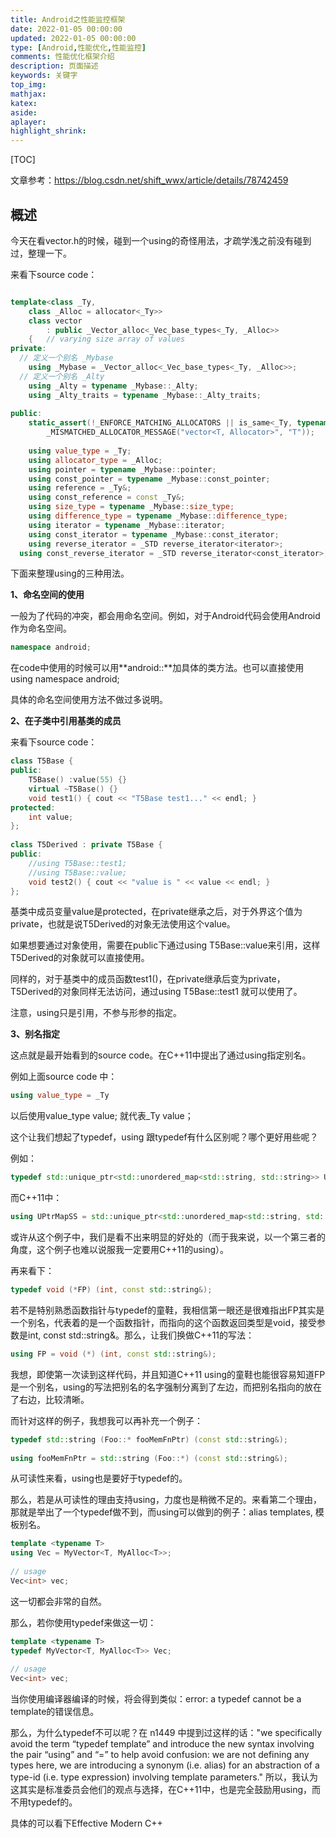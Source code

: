 ```yaml
---
title: Android之性能监控框架
date: 2022-01-05 00:00:00
updated: 2022-01-05 00:00:00
type: [Android,性能优化,性能监控]
comments: 性能优化框架介绍
description: 页面描述
keywords: 关键字
top_img:
mathjax:
katex:
aside:
aplayer:
highlight_shrink:
---
```


[TOC]



文章参考：https://blog.csdn.net/shift_wwx/article/details/78742459



## 概述

今天在看vector.h的时候，碰到一个using的奇怪用法，才疏学浅之前没有碰到过，整理一下。

来看下source code：

```c++

template<class _Ty,
	class _Alloc = allocator<_Ty>>
	class vector
		: public _Vector_alloc<_Vec_base_types<_Ty, _Alloc>>
	{	// varying size array of values
private:
  // 定义一个别名 _Mybase 
	using _Mybase = _Vector_alloc<_Vec_base_types<_Ty, _Alloc>>;
  // 定义一个别名 _Alty     
	using _Alty = typename _Mybase::_Alty;
	using _Alty_traits = typename _Mybase::_Alty_traits;
 
public:
	static_assert(!_ENFORCE_MATCHING_ALLOCATORS || is_same<_Ty, typename _Alloc::value_type>::value,
		_MISMATCHED_ALLOCATOR_MESSAGE("vector<T, Allocator>", "T"));
 
	using value_type = _Ty;
	using allocator_type = _Alloc;
	using pointer = typename _Mybase::pointer;
	using const_pointer = typename _Mybase::const_pointer;
	using reference = _Ty&;
	using const_reference = const _Ty&;
	using size_type = typename _Mybase::size_type;
	using difference_type = typename _Mybase::difference_type;
	using iterator = typename _Mybase::iterator;
	using const_iterator = typename _Mybase::const_iterator;
	using reverse_iterator = _STD reverse_iterator<iterator>;
  using const_reverse_iterator = _STD reverse_iterator<const_iterator>;
```

下面来整理using的三种用法。

**1、命名空间的使用**

一般为了代码的冲突，都会用命名空间。例如，对于Android代码会使用Android作为命名空间。

```c++
namespace android;
```

在code中使用的时候可以用**android::**加具体的类方法。也可以直接使用using namespace android;

具体的命名空间使用方法不做过多说明。

**2、在子类中引用基类的成员**

来看下source code：

```c++
class T5Base {
public:
    T5Base() :value(55) {}
    virtual ~T5Base() {}
    void test1() { cout << "T5Base test1..." << endl; }
protected:
    int value;
};
 
class T5Derived : private T5Base {
public:
    //using T5Base::test1;
    //using T5Base::value;
    void test2() { cout << "value is " << value << endl; }
};
```

基类中成员变量value是protected，在private继承之后，对于外界这个值为private，也就是说T5Derived的对象无法使用这个value。

如果想要通过对象使用，需要在public下通过using T5Base::value来引用，这样T5Derived的对象就可以直接使用。

同样的，对于基类中的成员函数test1()，在private继承后变为private，T5Derived的对象同样无法访问，通过using T5Base::test1 就可以使用了。

注意，using只是引用，不参与形参的指定。


**3、别名指定**

这点就是最开始看到的source code。在C++11中提出了通过using指定别名。

例如上面source code 中：

```c++
using value_type = _Ty
```

以后使用value_type value; 就代表_Ty value；



这个让我们想起了typedef，using 跟typedef有什么区别呢？哪个更好用些呢？

例如：

```c++
typedef std::unique_ptr<std::unordered_map<std::string, std::string>> UPtrMapSS;
```

而C++11中：

```c++
using UPtrMapSS = std::unique_ptr<std::unordered_map<std::string, std::string>>;
```

或许从这个例子中，我们是看不出来明显的好处的（而于我来说，以一个第三者的角度，这个例子也难以说服我一定要用C++11的using）。



再来看下：

```c++
typedef void (*FP) (int, const std::string&);
```

若不是特别熟悉函数指针与typedef的童鞋，我相信第一眼还是很难指出FP其实是一个别名，代表着的是一个函数指针，而指向的这个函数返回类型是void，接受参数是int, const std::string&。那么，让我们换做C++11的写法：

```c++
using FP = void (*) (int, const std::string&);
```

我想，即使第一次读到这样代码，并且知道C++11 using的童鞋也能很容易知道FP是一个别名，using的写法把别名的名字强制分离到了左边，而把别名指向的放在了右边，比较清晰。



而针对这样的例子，我想我可以再补充一个例子：

```c++
typedef std::string (Foo::* fooMemFnPtr) (const std::string&);
 
using fooMemFnPtr = std::string (Foo::*) (const std::string&);
```

从可读性来看，using也是要好于typedef的。

那么，若是从可读性的理由支持using，力度也是稍微不足的。来看第二个理由，那就是举出了一个typedef做不到，而using可以做到的例子：alias templates, 模板别名。

```c++
template <typename T>
using Vec = MyVector<T, MyAlloc<T>>;
 
// usage
Vec<int> vec;
```

这一切都会非常的自然。

那么，若你使用typedef来做这一切：

```c++
template <typename T>
typedef MyVector<T, MyAlloc<T>> Vec;
 
// usage
Vec<int> vec;
```



当你使用编译器编译的时候，将会得到类似：error: a typedef cannot be a template的错误信息。


那么，为什么typedef不可以呢？在 n1449 中提到过这样的话："we specifically avoid the term “typedef template” and introduce the new syntax involving the pair “using” and “=” to help avoid confusion: we are not defining any types here, we are introducing a synonym (i.e. alias) for an abstraction of a type-id (i.e. type expression) involving template parameters." 所以，我认为这其实是标准委员会他们的观点与选择，在C++11中，也是完全鼓励用using，而不用typedef的。

 具体的可以看下Effective Modern C++













